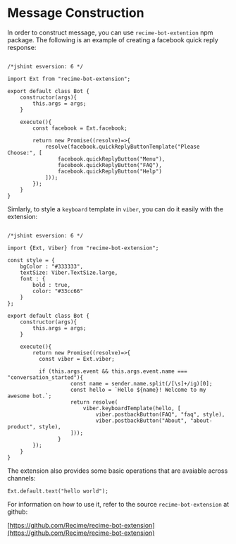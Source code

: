 # Message Construction

In order to construct message, you can use `recime-bot-extention` npm package. The following is an example of creating a facebook quick reply response:


```

/*jshint esversion: 6 */

import Ext from "recime-bot-extension";

export default class Bot {
	constructor(args){
		this.args = args;
	}

	execute(){
        const facebook = Ext.facebook;

		return new Promise((resolve)=>{
            resolve(facebook.quickReplyButtonTemplate("Please Choose:", [
                facebook.quickReplyButton("Menu"),		
                facebook.quickReplyButton("FAQ"),
                facebook.quickReplyButton("Help")
            ]));
		});
	}
}

```

Simlarly, to style a `keyboard` template in `viber`, you can do it easily with the extension:

```

/*jshint esversion: 6 */

import {Ext, Viber} from "recime-bot-extension";

const style = {
	bgColor : "#333333",
	textSize: Viber.TextSize.large,
	font : {
		bold : true,
		color: "#33cc66"
	}	
};

export default class Bot {
	constructor(args){
		this.args = args;
	}

	execute(){
		return new Promise((resolve)=>{
          const viber = Ext.viber;

          if (this.args.event && this.args.event.name === "conversation_started"){
                    const name = sender.name.split(/[\s]+/ig)[0];
                    const hello = `Hello ${name}! Welcome to my awesome bot.`;
                    return resolve(
                        viber.keyboardTemplate(hello, [
					        viber.postbackButton(FAQ", "faq", style),
                            viber.postbackButton("About", "about-product", style),
                	]));
                }
		});
	}
}

```


The extension also provides some basic operations that are avaiable across channels:

```
Ext.default.text("hello world");
```

For information on how to use it, refer to the source `recime-bot-extension` at github:

[https://github.com/Recime/recime-bot-extension](https://github.com/Recime/recime-bot-extension)

